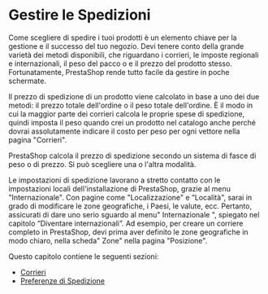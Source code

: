 # Gestire le Spedizioni

Come scegliere di spedire i tuoi prodotti è un elemento chiave per la gestione e il successo del tuo negozio. Devi tenere conto della grande varietà dei metodi disponibili, che riguardano i corrieri, le imposte regionali e internazionali, il peso del pacco o e il prezzo del prodotto stesso. Fortunatamente, PrestaShop rende tutto facile da gestire in poche schermate.

Il prezzo di spedizione di un prodotto viene calcolato in base a uno dei due metodi: il prezzo totale dell'ordine o il peso totale dell'ordine. È il modo in cui la maggior parte dei corrieri calcola le proprie spese di spedizione, quindi imposta il peso quando crei un prodotto nel catalogo anche perché dovrai assolutamente indicare il costo per peso per ogni vettore nella pagina "Corrieri".

PrestaShop calcola il prezzo di spedizione secondo un sistema di fasce di peso o di prezzo. Si può scegliere una o l'altra modalità.

Le impostazioni di spedizione lavorano a stretto contatto con le impostazioni locali dell'installazione di PrestaShop, grazie al menu "Internazionale". Con pagine come "Localizzazione" e “Località", sarai in grado di modificare le zone geografiche, i Paesi, le valute, ecc. Pertanto, assicurati di dare uno serio sguardo al menu" Internazionale ", spiegato nel capitolo “Diventare internazionali”. Ad esempio, per creare un corriere completo in PrestaShop, devi prima aver definito le zone geografiche in modo chiaro, nella scheda" Zone" nella pagina "Posizione".

Questo capitolo contiene le seguenti sezioni:

* [Corrieri](corrieri.md)
* [Preferenze di Spedizione](preferenze-di-spedizione.md)


